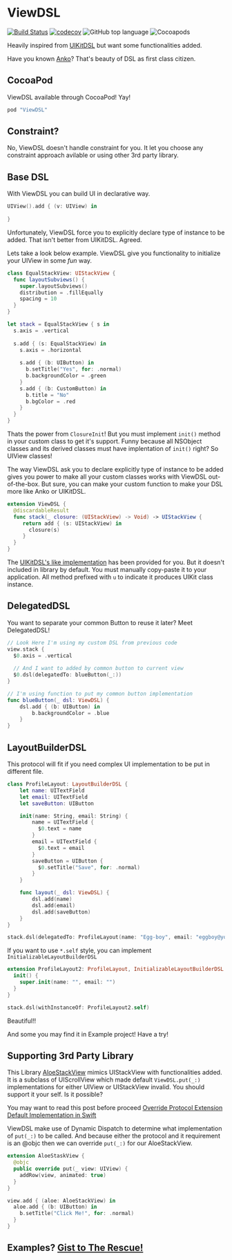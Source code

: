 # ViewDSL

[![Build Status](https://travis-ci.org/muizidn/viewdsl.svg?branch=master)](https://travis-ci.org/muizidn/eventclosure)
[![codecov](https://codecov.io/gh/muizidn/viewdsl/branch/master/graph/badge.svg)](https://codecov.io/gh/muizidn/eventclosure)
![GitHub top language](https://img.shields.io/github/languages/top/muizidn/viewdsl.svg?color=orange)
![Cocoapods](https://img.shields.io/cocoapods/v/ViewDSL.svg?color=red)

Heavily inspired from [UIKitDSL](https://github.com/mecid/UIKitSwiftDSL) but want some functionalities added.

Have you known [Anko](https://github.com/Kotlin/anko)? That's beauty of DSL as first class citizen.

## CocoaPod
ViewDSL available through CocoaPod! Yay!
```ruby
pod "ViewDSL"
```

## Constraint?
No, ViewDSL doesn't handle constraint for you. It let you choose any constraint approach avilable or using other 3rd party library.

## Base DSL

With ViewDSL you can build UI in declarative way.
```swift
UIView().add { (v: UIView) in
  
}
```
Unfortunately, ViewDSL force you to explicitly declare type of instance to be added. That isn't better from UIKitDSL. Agreed.

Lets take a look below example. ViewDSL give you functionality to initialize your UIView in some _fun_ way.
```swift
class EqualStackView: UIStackView {
  func layoutSubviews() {
    super.layoutSubviews()
    distribution = .fillEqually
    spacing = 10
  }
}

let stack = EqualStackView { s in
  s.axis = .vertical
  
  s.add { (s: EqualStackView) in
    s.axis = .horizontal
    
    s.add { (b: UIButton) in
      b.setTitle("Yes", for: .normal)
      b.backgroundColor = .green
    }
    s.add { (b: CustomButton) in
      b.title = "No"
      b.bgColor = .red
    }
  }
}
```
Thats the power from `ClosureInit`! But you must implement `init()` method in your custom class to get it's support.
Funny because all NSObject classes and its derived classes must have implentation of `init()` right? So UIView classes!

The way ViewDSL ask you to declare explicitly type of instance to be added gives you power to make all your custom classes works with ViewDSL out-of-the-box. But sure, you can make your custom function to make your DSL more like Anko or UIKitDSL.

```swift
extension ViewDSL {
  @discardableResult
  func stack(_ closure: (UIStackView) -> Void) -> UIStackView {
     return add { (s: UIStackView) in
       closure(s)
     }
  }
}
```

The [UIKitDSL's like implementation](UIKitDSL.swift) has been provided for you. But it doesn't included in library by default. You must manually copy-paste it to your application. All method prefixed with `u` to indicate it produces UIKit class instance.

## DelegatedDSL

You want to separate your common Button to reuse it later? Meet DelegatedDSL!

```swift
// Look Here I'm using my custom DSL from previous code
view.stack {
  $0.axis = .vertical
  
  // And I want to added by common button to current view
  $0.dsl(delegatedTo: blueButton(_:))
}

// I'm using function to put my common button implementation
func blueButton(_ dsl: ViewDSL) {
    dsl.add { (b: UIButton) in
        b.backgroundColor = .blue
    }
}
```

## LayoutBuilderDSL

This protocol will fit if you need complex UI implementation to be put in different file.
```swift
class ProfileLayout: LayoutBuilderDSL {
    let name: UITextField
    let email: UITextField
    let saveButton: UIButton

    init(name: String, email: String) {
        name = UITextField {
          $0.text = name
        }
        email = UITextField {
          $0.text = email
        }
        saveButton = UIButton {
          $0.setTitle("Save", for: .normal)
        }
    }

    func layout(_ dsl: ViewDSL) {
        dsl.add(name)
        dsl.add(email)
        dsl.add(saveButton)
    }
}

stack.dsl(delegatedTo: ProfileLayout(name: "Egg-boy", email: "eggboy@youknow.com"))
```
If you want to use `*.self` style, you can implement `InitializableLayoutBuilderDSL`
```swift
extension ProfileLayout2: ProfileLayout, InitializableLayoutBuilderDSL {
  init() {
    super.init(name: "", email: "")
  }
}

stack.dsl(withInstanceOf: ProfileLayout2.self)
```

Beautiful!!

And some you may find it in Example project! Have a try!

## Supporting 3rd Party Library

This Library [AloeStackView](https://github.com/airbnb/AloeStackView) mimics UIStackView with functionalities added. It is a subclass of UIScrollView which made default `ViewDSL.put(_:)` implementations for either UIView or UIStackView invalid. You should support it your self. Is it possible?

You may want to read this post before proceed [Override Protocol Extension Default Implementation in Swift](https://medium.com/@m.muizzsuddin_25037/override-protocol-extension-default-implementation-in-swift-969753f4b11b?fbclid=IwAR1RhhfHlsH3oMyP39cdai4_rt31Qh19EhzUpGY5RamAeQ9t_-GNUC004oM)

ViewDSL make use of Dynamic Dispatch to determine what implementation of `put(_:)` to be called. And because either the protocol and it requirement is an @objc then we can override `put(_:)` for our AloeStackView.

```swift
extension AloeStaskView {
  @objc
  public override put(_ view: UIView) {
    addRow(view, animated: true)
  }
}

view.add { (aloe: AloeStackView) in
  aloe.add { (b: UIButton) in
    b.setTitle("Click Me!", for: .normal)
  }
}
```

## Examples? [Gist to The Rescue!](https://gist.github.com/muizidn/c760c0eea8fce5dd7e08bddfd0f0421e)

